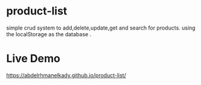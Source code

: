 # product-list

simple crud system to add,delete,update,get and search for products.
using the localStorage as the database .

# Live Demo
https://abdelrhmanelkady.github.io/product-list/

